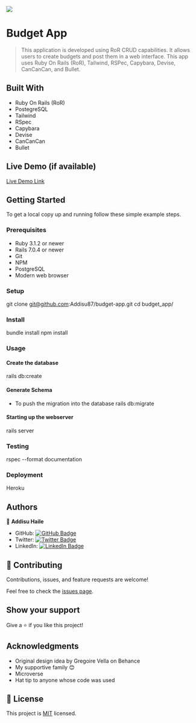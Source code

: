 ![](https://img.shields.io/badge/Microverse-blueviolet)

# Budget App

> This application is developed using RoR CRUD capabilities. It allows users to create budgets and post them in a web interface. This app uses Ruby On Rails (RoR), Tailwind, RSPec, Capybara, Devise, CanCanCan, and Bullet.

## Built With

- Ruby On Rails (RoR)
- PostegreSQL
- Tailwind
- RSpec
- Capybara
- Devise
- CanCanCan
- Bullet

## Live Demo (if available)

[Live Demo Link]()

## Getting Started

To get a local copy up and running follow these simple example steps.

### Prerequisites

- Ruby 3.1.2 or newer
- Rails 7.0.4 or newer
- Git
- NPM
- PostgreSQL
- Modern web browser

### Setup

git clone git@github.com:Addisu87/budget-app.git
cd budget_app/

### Install

bundle install
npm install

### Usage

#### Create the database

rails db:create

#### Generate Schema

- To push the migration into the database
  rails db:migrate

#### Starting up the webserver

rails server

### Testing

rspec --format documentation

### Deployment

Heroku

## Authors

👤 **Addisu Haile**

- GitHub: [![GitHub Badge](https://img.shields.io/badge/-Addisu87-white?logo=GitHub&logoColor=181717&style=plastic)](https://github.com/Addisu87)
- Twitter: [![Twitter Badge](https://img.shields.io/badge/-AddisuTedla-white?logo=Twitter&logoColor=1DA1F2&style=plastic)](https://twitter.com/AddisuTedla)
- LinkedIn: [![LinkedIn Badge](https://img.shields.io/badge/-addisu_tedla-white?logo=LinkedIn&logoColor=1DA1F2&style=plastic)](https://linkedin.com/in/addisu-tedla/)

## 🤝 Contributing

Contributions, issues, and feature requests are welcome!

Feel free to check the [issues page](../../issues/).

## Show your support

Give a ⭐️ if you like this project!

## Acknowledgments

- Original design idea by Gregoire Vella on Behance
- My supportive family 😊
- Microverse
- Hat tip to anyone whose code was used

## 📝 License

This project is [MIT](./LICENSE) licensed.
